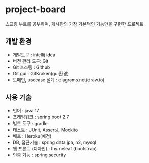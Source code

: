 # project-board

스프링 부트를 공부하며, 게시판의 가장 기본적인 기능만을 구현한 프로젝트

## 개발 환경

- 개발도구 : intellij idea
- 버전 관리 도구: Git
- Git 호스팅 : Github
- Git gui : GitKraken(gui환경)
- 도메인, usecase 설계 : diagrams.net(draw.io)

## 사용 기술
- 언어 : java 17
- 프레임워크 : spring boot 2.7
- 빌드 도구 : gradle
- 테스트 : JUnit, AssertJ, Mockito
- 배포 : Heroku(예정)
- DB, 접근기술 : spring data jpa, h2, mysql
- 웹 프론트 (디자인) : thymeleaf (bootstrap)
- 인증 기능 : spring security
